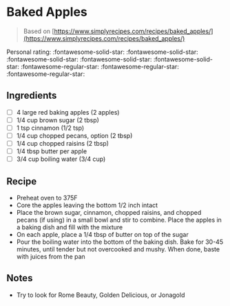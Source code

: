 <!-- Needs Manual Review -->

# Baked Apples

> Based on [https://www.simplyrecipes.com/recipes/baked_apples/](https://www.simplyrecipes.com/recipes/baked_apples/)

<!-- rating=2; (User can specify rating on scale of 1-5) -->
<!-- AUTO-UserRating -->
Personal rating: :fontawesome-solid-star: :fontawesome-solid-star: :fontawesome-solid-star: :fontawesome-solid-star: :fontawesome-solid-star: :fontawesome-regular-star: :fontawesome-regular-star: :fontawesome-regular-star:
<!-- /AUTO-UserRating -->

<!-- name_image=None; (User can specify image name) -->
<!-- AUTO-Image -->
<!-- TODO: Capture image -->
<!-- /AUTO-Image -->

## Ingredients

* [ ] 4 large red baking apples (2 apples)
* [ ] 1/4 cup brown sugar (2 tbsp)
* [ ] 1 tsp cinnamon (1/2 tsp)
* [ ] 1/4 cup chopped pecans, option (2 tbsp)
* [ ] 1/4 cup chopped raisins (2 tbsp)
* [ ] 1/4 tbsp butter per apple
* [ ] 3/4 cup boiling water (3/4 cup)

## Recipe

* Preheat oven to 375F
* Core the apples leaving the bottom 1/2 inch intact
* Place the brown sugar, cinnamon, chopped raisins, and chopped pecans (if using) in a small bowl and stir to combine. Place the apples in a baking dish and fill with the mixture
* On each apple, place a 1/4 tbsp of butter on top of the sugar
* Pour the boiling water into the bottom of the baking dish. Bake for 30-45 minutes, until tender but not overcooked and mushy. When done, baste with juices from the pan

## Notes

* Try to look for Rome Beauty, Golden Delicious, or Jonagold
